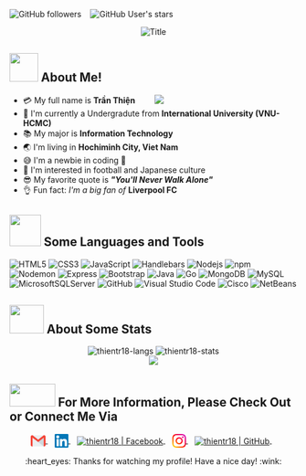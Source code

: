 <img alt="GitHub followers" src="https://img.shields.io/github/followers/thientr18?style=social"> &nbsp;&nbsp; <img alt="GitHub User's stars" src="https://img.shields.io/github/stars/thientr18?style=social"> &nbsp;&nbsp;

<div align="center">
  <img src="https://readme-typing-svg.herokuapp.com?font=Architects+Daughter&color=%2338C2FF&size=50&center=true&vCenter=true&height=60&width=600&lines=Heyyy!+I'm+Thien+Tran+%3C3;Welcome+to+my+profile!" alt="Title"></img>
</div>

## <img src="https://raw.githubusercontent.com/nixin72/nixin72/master/wave.gif" width="50px" height="50px"></img> About Me!

- :credit_card: My full name is **Trần Thiện**  <img src="https://media0.giphy.com/media/v1.Y2lkPTc5MGI3NjExbnNicm8zMTFmcDg5b2JtdTQ5NHU3djVnbWRkN3ZnMW92a204bHpwdiZlcD12MV9pbnRlcm5hbF9naWZfYnlfaWQmY3Q9Zw/HzPtbOKyBoBFsK4hyc/giphy.gif" width="250" align="right"/>
- :school: I'm currently a Undergradute from **International University (VNU-HCMC)**
- :books: My major is **Information Technology**
- :earth_asia: I'm living in **Hochiminh City, Viet Nam**
- :sweat_smile: I'm a newbie in coding :penguin:
- :monocle_face: I'm interested in football and Japanese culture
- :sunglasses: My favorite quote is ***"You'll Never Walk Alone"*** 
- :ok_hand: Fun fact: *I'm a big fan of* **Liverpool FC**

## <img src="https://media2.giphy.com/media/QssGEmpkyEOhBCb7e1/giphy.gif?cid=ecf05e47a0n3gi1bfqntqmob8g9aid1oyj2wr3ds3mg700bl&rid=giphy.gif" width="55px" height="55px"> Some Languages and Tools
![HTML5](https://img.shields.io/badge/html5-%23E34F26.svg?style=for-the-badge&logo=html5&logoColor=white) ![CSS3](https://img.shields.io/badge/css3-%231572B6.svg?style=for-the-badge&logo=css3&logoColor=white) ![JavaScript](https://img.shields.io/badge/javascript-%23323330.svg?style=for-the-badge&logo=javascript&logoColor=%23F7DF1E) ![Handlebars](https://img.shields.io/badge/Handlebars%20js-f0772b?style=for-the-badge&logo=handlebarsdotjs&logoColor=black) ![Nodejs](https://img.shields.io/badge/Node%20js-339933?style=for-the-badge&logo=nodedotjs&logoColor=white) ![npm](https://img.shields.io/badge/npm-CB3837?style=for-the-badge&logo=npm&logoColor=whit) ![Nodemon](https://img.shields.io/badge/NODEMON-%23323330.svg?style=for-the-badge&logo=nodemon&logoColor=%BBDEAD) ![Express](https://img.shields.io/badge/Express%20js-000000?style=for-the-badge&logo=express&logoColor=white) ![Bootstrap](https://img.shields.io/badge/Bootstrap-563D7C?style=for-the-badge&logo=bootstrap&logoColor=white) ![Java](https://img.shields.io/badge/java-%23ED8B00.svg?style=for-the-badge&logo=openjdk&logoColor=white) ![Go](https://img.shields.io/badge/go-%2300ADD8.svg?style=for-the-badge&logo=go&logoColor=white) ![MongoDB](https://img.shields.io/badge/MongoDB-4EA94B?style=for-the-badge&logo=mongodb&logoColor=white) ![MySQL](https://img.shields.io/badge/MySQL-005C84?style=for-the-badge&logo=mysql&logoColor=white) ![MicrosoftSQLServer](https://img.shields.io/badge/Microsoft%20SQL%20Server-CC2927?style=for-the-badge&logo=microsoft%20sql%20server&logoColor=white) ![GitHub](https://img.shields.io/badge/github-%23121011.svg?style=for-the-badge&logo=github&logoColor=white) ![Visual Studio Code](https://img.shields.io/badge/Visual%20Studio%20Code-0078d7.svg?style=for-the-badge&logo=visual-studio-code&logoColor=white) ![Cisco](https://img.shields.io/badge/cisco-%23049fd9.svg?style=for-the-badge&logo=cisco&logoColor=black) ![NetBeans](https://img.shields.io/badge/apache%20netbeans-1B6AC6?style=for-the-badge&logo=apache%20netbeans%20IDE&logoColor=white)
## <img src="https://media0.giphy.com/media/cNZqrH5IzOG0xrlWks/giphy.gif?cid=ecf05e47map255q427en9uprqc1sb0unjq5k4fnqg5pmhhs4&rid=giphy.gif&ct=s" width="60px" height="50px"> About Some Stats
<div align="center">
<img height="150em" src="https://github-readme-stats.vercel.app/api/top-langs/?username=thientr18&layout=compact&show_icon=true&theme=algolia" alt="thientr18-langs"/>
<img height="150em" src="https://github-readme-stats.vercel.app/api/?username=thientr18&layout=compact&show_icon=true&theme=algolia" alt="thientr18-stats"/>
</div>
<div align="center">
  <img src="http://github-readme-streak-stats.herokuapp.com?user=thientr18&theme=algolia&background=0d1117&hide_border=true" />
  <!-- <img src="https://activity-graph.herokuapp.com/graph?username=thientr18&theme=react-dark"/> -->
  <!-- <img src="https://peaceful-beyond-61134.herokuapp.com/graph?username=thientr18&theme=react-dark"/> -->
</div>

## <img src='https://raw.githubusercontent.com/ShahriarShafin/ShahriarShafin/main/Assets/handshake.gif' width="80px" height="40px"> For More Information, Please Check Out or Connect Me Via
<p align="center">
  <a href="mailto:tranthien1882003@gmail.com" >
    <img align="center" alt="thientr18 | Gmail" width="26px" src="https://github.com/SatYu26/SatYu26/blob/master/Assets/Gmail.svg" />
  </a> &nbsp;&nbsp;
  
  <a href="https://www.linkedin.com/in/thientr18/" target="_blank">
    <img align="center" alt="thientr18 | Linkedin" width="24px" src="https://github.com/SatYu26/SatYu26/blob/master/Assets/Linkedin.svg" />
  </a> &nbsp;&nbsp;
  
  <a href="https://www.facebook.com/thien18803/" target="_blank">
      <img align="center" alt="thientr18 | Facebook" width="24px" src="https://upload.wikimedia.org/wikipedia/en/thumb/0/04/Facebook_f_logo_%282021%29.svg/100px-Facebook_f_logo_%282021%29.svg.png" />
  </a> &nbsp;&nbsp;
  
  <a href="https://www.instagram.com/_thieenj/" target="_blank">
    <img align="center" alt="thientr18 | Instagram" width="24px" src="https://github.com/SatYu26/SatYu26/blob/master/Assets/Instagram.svg" />
  </a> &nbsp;&nbsp;
  
  <a href="https://profile-summary-for-github.herokuapp.com/user/thientr18" target="_blank">
    <img align="center" alt="thientr18 | GitHub" width="26px" src="https://upload.wikimedia.org/wikipedia/commons/thumb/a/ae/Github-desktop-logo-symbol.svg/1024px-Github-desktop-logo-symbol.svg.png" />
  </a> &nbsp;&nbsp;
<p> 

<div align="center">
  :heart_eyes: Thanks for watching my profile! Have a nice day! :wink: <br/>
</div>
